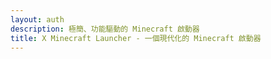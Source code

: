 ```yaml
---
layout: auth
description: 極簡、功能驅動的 Minecraft 啟動器
title: X Minecraft Launcher - 一個現代化的 Minecraft 啟動器
---
```

